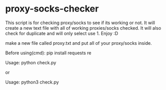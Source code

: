 # proxy-socks-checker
This script is for checking proxy/socks to see if its working or not. It will create a new text file with all of working proxies/socks checked. 
It will also check for duplicate and will only select use 1. Enjoy :D

make a new file called proxy.txt and put all of your proxy/socks inside.

Before using(cmd): pip install requests re

Usage: python check.py

or

Usage: python3 check.py
